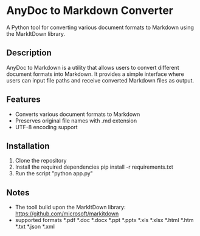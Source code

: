 # AnyDoc to Markdown Converter

A Python tool for converting various document formats to Markdown using the MarkItDown library.

## Description

AnyDoc to Markdown is a utility that allows users to convert different document formats into Markdown. It provides a simple interface where users can input file paths and receive converted Markdown files as output.

## Features

- Converts various document formats to Markdown
- Preserves original file names with .md extension
- UTF-8 encoding support

## Installation

1. Clone the repository
2. Install the required dependencies pip install -r requirements.txt
3. Run the script "python app.py"

## Notes
 - The tooll build upon the MarkItDown library: https://github.com/microsoft/markitdown
 - supported formats *.pdf *.doc *.docx *.ppt *.pptx *.xls *.xlsx *.html *.htm *.txt *.json *.xml
